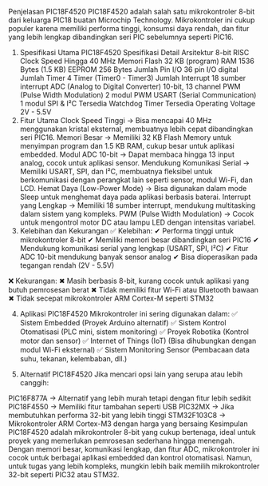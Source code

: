 Penjelasan PIC18F4520
PIC18F4520 adalah salah satu mikrokontroler 8-bit dari keluarga PIC18 buatan Microchip Technology. Mikrokontroler ini cukup populer karena memiliki performa tinggi, konsumsi daya rendah, dan fitur yang lebih lengkap dibandingkan seri PIC sebelumnya seperti PIC16.

1. Spesifikasi Utama PIC18F4520
Spesifikasi	Detail
Arsitektur	8-bit RISC
Clock Speed	Hingga 40 MHz
Memori Flash	32 KB (program)
RAM	1536 Bytes (1.5 KB)
EEPROM	256 Bytes
Jumlah Pin I/O	36 pin I/O digital
Jumlah Timer	4 Timer (Timer0 - Timer3)
Jumlah Interrupt	18 sumber interrupt
ADC (Analog to Digital Converter)	10-bit, 13 channel
PWM (Pulse Width Modulation)	2 modul PWM
USART (Serial Communication)	1 modul
SPI & I²C	Tersedia
Watchdog Timer	Tersedia
Operating Voltage	2V - 5.5V
2. Fitur Utama
Clock Speed Tinggi → Bisa mencapai 40 MHz menggunakan kristal eksternal, membuatnya lebih cepat dibandingkan seri PIC16.
Memori Besar → Memiliki 32 KB Flash Memory untuk menyimpan program dan 1.5 KB RAM, cukup besar untuk aplikasi embedded.
Modul ADC 10-bit → Dapat membaca hingga 13 input analog, cocok untuk aplikasi sensor.
Mendukung Komunikasi Serial → Memiliki USART, SPI, dan I²C, membuatnya fleksibel untuk berkomunikasi dengan perangkat lain seperti sensor, modul Wi-Fi, dan LCD.
Hemat Daya (Low-Power Mode) → Bisa digunakan dalam mode Sleep untuk menghemat daya pada aplikasi berbasis baterai.
Interrupt yang Lengkap → Memiliki 18 sumber interrupt, mendukung multitasking dalam sistem yang kompleks.
PWM (Pulse Width Modulation) → Cocok untuk mengontrol motor DC atau lampu LED dengan intensitas variabel.
3. Kelebihan dan Kekurangan
✅ Kelebihan:
✔ Performa tinggi untuk mikrokontroler 8-bit
✔ Memiliki memori besar dibandingkan seri PIC16
✔ Mendukung komunikasi serial yang lengkap (USART, SPI, I²C)
✔ Fitur ADC 10-bit mendukung banyak sensor analog
✔ Bisa dioperasikan pada tegangan rendah (2V - 5.5V)

❌ Kekurangan:
✖ Masih berbasis 8-bit, kurang cocok untuk aplikasi yang butuh pemrosesan berat
✖ Tidak memiliki fitur Wi-Fi atau Bluetooth bawaan
✖ Tidak secepat mikrokontroler ARM Cortex-M seperti STM32

4. Aplikasi PIC18F4520
Mikrokontroler ini sering digunakan dalam:
✅ Sistem Embedded (Proyek Arduino alternatif)
✅ Sistem Kontrol Otomatisasi (PLC mini, sistem monitoring)
✅ Proyek Robotika (Kontrol motor dan sensor)
✅ Internet of Things (IoT) (Bisa dihubungkan dengan modul Wi-Fi eksternal)
✅ Sistem Monitoring Sensor (Pembacaan data suhu, tekanan, kelembaban, dll.)

5. Alternatif PIC18F4520
Jika mencari opsi lain yang serupa atau lebih canggih:

PIC16F877A → Alternatif yang lebih murah tetapi dengan fitur lebih sedikit
PIC18F4550 → Memiliki fitur tambahan seperti USB
PIC32MX → Jika membutuhkan performa 32-bit yang lebih tinggi
STM32F103C8 → Mikrokontroler ARM Cortex-M3 dengan harga yang bersaing
Kesimpulan
PIC18F4520 adalah mikrokontroler 8-bit yang cukup bertenaga, ideal untuk proyek yang memerlukan pemrosesan sederhana hingga menengah. Dengan memori besar, komunikasi lengkap, dan fitur ADC, mikrokontroler ini cocok untuk berbagai aplikasi embedded dan kontrol otomatisasi. Namun, untuk tugas yang lebih kompleks, mungkin lebih baik memilih mikrokontroler 32-bit seperti PIC32 atau STM32.
